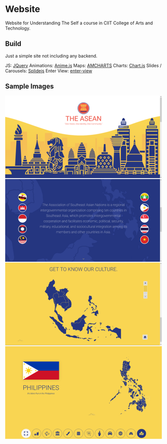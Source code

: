 # Website

Website for Understanding The Self a course in CIIT College of Arts
and Technology.

## Build

Just a simple site not including any backend.

JS: [JQuery](https://jquery.com/)
Animations: [Anime.js](https://github.com/juliangarnier/anime/)
Maps: [AMCHARTS](https://github.com/amcharts/amcharts4)
Charts: [Chart.js](https://github.com/chartjs/Chart.js)
Slides / Carousels: [Splidejs](https://github.com/Splidejs/splide)
Enter View: [enter-view](https://github.com/russellgoldenberg/enter-view)

## Sample Images

![home1.png](./sample/home1.png "Home top page")
![home2.png](./sample/home2.png "Home middle page")
![home3.png](./sample/home3.png "Home bottom page")
![country.png](./sample/country.png "Country page")
